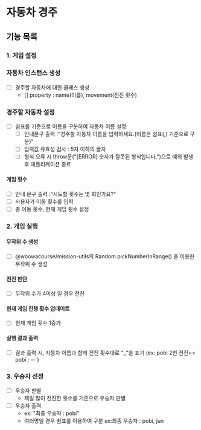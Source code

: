 # 자동차 경주

## 기능 목록

### 1. 게임 설정

### 자동차 인스턴스 생성

- [ ] 경주할 자동차에 대한 클래스 생성
  - [] property : name(이름), movement(전진 횟수)

### 경주할 자동차 설정

- [ ] 쉼표를 기준으로 이름을 구분하여 자동차 이름 설정
  - [ ] 안내문구 출력 :"경주할 자동차 이름을 입력하세요.(이름은 쉼표(,) 기준으로 구분)"
  - [ ] 입력값 유효성 검사 : 5자 이하의 글자
  - [ ] 형식 오류 시 throw문("[ERROR] 숫자가 잘못된 형식입니다.")으로 예외 발생 후 애플리케이션 종료

#### 게임 횟수

- [ ] 안내 문구 출력 :"시도할 횟수는 몇 회인가요?"
- [ ] 사용자가 이동 횟수를 입력
- [ ] 총 이동 횟수, 현재 게임 횟수 설정

### 2. 게임 실행

#### 무작위 수 생성

- [ ] @woowacourse/mission-utils의 Random.pickNumberInRange() 을 이용한 무작위 수 생성

#### 전진 판단

- [ ] 무작위 수가 4이상 일 경우 전진

#### 현재 게임 진행 횟수 업데이트

- [ ] 현재 게임 횟수 1증가

#### 실행 결과 출력

- [ ] 결과 출력 시, 자동차 이름과 함께 전진 횟수대로 "\_"을 표기
      (ex: pobi 2번 전진=> pobi : -- )

### 3. 우승자 선정

- [ ] 우승자 판별
  - 제일 많이 전진한 횟수를 기준으로 우승자 판별
- [ ] 우승자 출력
  - ex: "최종 우승자 : pobi"
  - 여러명일 경우 쉼표를 이용하여 구분
    ex:최종 우승자 : pobi, jun

